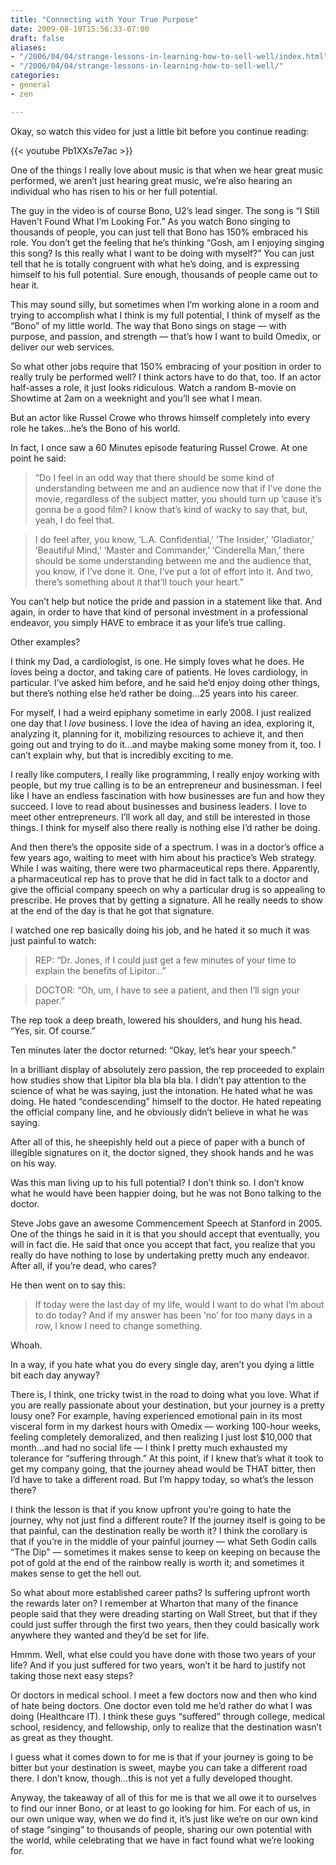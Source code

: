 ```yaml
---
title: "Connecting with Your True Purpose"
date: 2009-08-10T15:56:33-07:00
draft: false
aliases:
- "/2006/04/04/strange-lessons-in-learning-how-to-sell-well/index.html"
- "/2006/04/04/strange-lessons-in-learning-how-to-sell-well/"
categories:
- general
- zen

---
```


Okay, so watch this video for just a little bit before you continue reading:

{{< youtube Pb1XXs7e7ac >}}

One of the things I really love about music is that when we hear great music performed, we aren’t just hearing great music, we’re also hearing an individual who has risen to his or her full potential.

The guy in the video is of course Bono, U2’s lead singer. The song is “I Still Haven’t Found What I’m Looking For.” As you watch Bono singing to thousands of people, you can just tell that Bono has 150% embraced his role. You don’t get the feeling that he’s thinking “Gosh, am I enjoying singing this song? Is this really what I want to be doing with myself?” You can just tell that he is totally congruent with what he’s doing, and is expressing himself to his full potential. Sure enough, thousands of people came out to hear it.

<!--more-->

This may sound silly, but sometimes when I’m working alone in a room and trying to accomplish what I think is my full potential, I think of myself as the “Bono” of my little world. The way that Bono sings on stage — with purpose, and passion, and strength — that’s how I want to build Omedix, or deliver our web services.

So what other jobs require that 150% embracing of your position in order to really truly be performed well? I think actors have to do that, too. If an actor half-asses a role, it just looks ridiculous.  Watch a random B-movie on Showtime at 2am on a weeknight and you’ll see what I mean.

But an actor like Russel Crowe who throws himself completely into every role he takes…he’s the Bono of his world.

In fact, I once saw a 60 Minutes episode featuring Russel Crowe. At one point he said:

> “Do I feel in an odd way that there should be some kind of understanding between me and an audience now that if I’ve done the movie, regardless of the subject matter, you should turn up ’cause it’s gonna be a good film? I know that’s kind of wacky to say that, but, yeah, I do feel that.

> I do feel after, you know, ‘L.A. Confidential,’ ‘The Insider,’ ‘Gladiator,’ ‘Beautiful Mind,’ ‘Master and Commander,’ ‘Cinderella Man,’ there should be some understanding between me and the audience that, you know, if I’ve done it. One, I’ve put a lot of effort into it. And two, there’s something about it that’ll touch your heart.”

You can’t help but notice the pride and passion in a statement like that. And again, in order to have that kind of personal investment in a professional endeavor, you simply HAVE to embrace it as your life’s true calling.

Other examples?

I think my Dad, a cardiologist, is one. He simply loves what he does. He loves being a doctor, and taking care of patients. He loves cardiology, in particular. I’ve asked him before, and he said he’d enjoy doing other things, but there’s nothing else he’d rather be doing…25 years into his career.

For myself, I had a weird epiphany sometime in early 2008. I just realized one day that I *love* business. I love the idea of having an idea, exploring it, analyzing it, planning for it, mobilizing resources to achieve it, and then going out and trying to do it…and maybe making some money from it, too. I can’t explain why, but that is incredibly exciting to me.

I really like computers, I really like programming, I really enjoy working with people, but my true calling is to be an entrepreneur and businessman. I feel like I have an endless fascination with how businesses are fun and how they succeed. I love to read about businesses and business leaders. I love to meet other entrepreneurs. I’ll work all day, and still be interested in those things. I think for myself also there really is nothing else I’d rather be doing.

And then there’s the opposite side of a spectrum.  I was in a doctor’s office a few years ago, waiting to meet with him about his practice’s Web strategy.  While I was waiting, there were two pharmaceutical reps there.  Apparently, a pharmaceutical rep has to prove that he did in fact talk to a doctor and give the official company speech on why a particular drug is so appealing to prescribe.  He proves that by getting a signature.  All he really needs to show at the end of the day is that he got that signature.

I watched one rep basically doing his job, and he hated it so much it was just painful to watch:

> REP: “Dr. Jones, if I could just get a few minutes of your time to explain the benefits of Lipitor…”

> DOCTOR: “Oh, um, I have to see a patient, and then I’ll sign your paper.”

The rep took a deep breath, lowered his shoulders, and hung his head.  “Yes, sir.  Of course.”

Ten minutes later the doctor returned: “Okay, let’s hear your speech.”

In a brilliant display of absolutely zero passion, the rep proceeded to explain how studies show that Lipitor bla bla bla bla.  I didn’t pay attention to the science of what he was saying, just the intonation.  He hated what he was doing.  He hated “condescending” himself to the doctor.  He hated repeating the official company line, and he obviously didn’t believe in what he was saying.

After all of this, he sheepishly held out a piece of paper with a bunch of illegible signatures on it, the doctor signed, they shook hands and he was on his way.

Was this man living up to his full potential?  I don’t think so.  I don’t know what he would have been happier doing, but he was not Bono talking to the doctor.

Steve Jobs gave an awesome Commencement Speech at Stanford in 2005.  One of the things he said in it is that you should accept that eventually, you will in fact die.  He said that once you accept that fact, you realize that you really do have nothing to lose by undertaking pretty much any endeavor.  After all, if you’re dead, who cares?

He then went on to say this:

> If today were the last day of my life, would I want to do what I’m about to do today?  And if my answer has been ‘no’ for too many days in a row, I know I need to change something.

Whoah.

In a way, if you hate what you do every single day, aren’t you dying a little bit each day anyway?

There is, I think, one tricky twist in the road to doing what you love.  What if you are really passionate about your destination, but your journey is a pretty lousy one?  For example, having experienced emotional pain in its most visceral form in my darkest hours with Omedix — working 100-hour weeks, feeling completely demoralized, and then realizing I just lost $10,000 that month…and had no social life — I think I pretty much exhausted my tolerance for “suffering through.”  At this point, if I knew that’s what it took to get my company going, that the journey ahead would be THAT bitter, then I’d have to take a different road.  But I’m happy today, so what’s the lesson there?

I think the lesson is that if you know upfront you’re going to hate the journey, why not just find a different route?  If the journey itself is going to be that painful, can the destination really be worth it?  I think the corollary is that if you’re in the middle of your painful journey — what Seth Godin calls “The Dip” — sometimes it makes sense to keep on keeping on because the pot of gold at the end of the rainbow really is worth it; and sometimes it makes sense to get the hell out.

So what about more established career paths?  Is suffering upfront worth the rewards later on?  I remember at Wharton that many of the finance people said that they were dreading starting on Wall Street, but that if they could just suffer through the first two years, then they could basically work anywhere they wanted and they’d be set for life.

Hmmm.  Well, what else could you have done with those two years of your life?  And if you just suffered for two years, won’t it be hard to justify not taking those next easy steps?

Or doctors in medical school.  I meet a few doctors now and then who kind of hate being doctors.  One doctor even told me he’d rather do what I was doing (Healthcare IT).  I think these guys “suffered” through college, medical school, residency, and fellowship, only to realize that the destination wasn’t as great as they thought.

I guess what it comes down to for me is that if your journey is going to be bitter but your destination is sweet, maybe you can take a different road there.  I don’t know, though…this is not yet a fully developed thought.

Anyway, the takeaway of all of this for me is that we all owe it to ourselves to find our inner Bono, or at least to go looking for him. For each of us, in our own unique way, when we do find it, it’s just like we’re on our own kind of stage “singing” to thousands of people, sharing our own potential with the world, while celebrating that we have in fact found what we’re looking for.